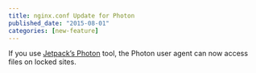 ```yaml
---
title: nginx.conf Update for Photon
published_date: "2015-08-01"
categories: [new-feature]
---
```

If you use [Jetpack’s Photon](https://jetpack.com/support/photon/) tool, the Photon user agent can now access files on locked sites.
